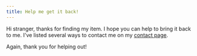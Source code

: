 ```yaml
---
title: Help me get it back!
---
```


Hi stranger, thanks for finding my item. I hope you can help to bring it back
to me. I've listed several ways to contact me on my [contact page](/contact/).

Again, thank you for helping out!
